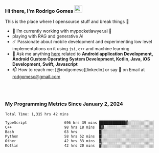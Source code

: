 
### Hi there, I'm Rodrigo Gomes <img src="https://media.giphy.com/media/hvRJCLFzcasrR4ia7z/giphy.gif" width="25px">
This is the place where I opensource stuff and break things 🤣
- 🔭 I’m currently working with mypocketlawyer.ai 💜
- playing with RAG and generative AI
- ☄️ Passionate about mobile development and experimenting low level implementations on it using `jsi`, `c++` and machine learning
- 💬 Ask me anything [here](https://github.com/rodgomesc/rodgomesc/issues) related to <b>Android application Development, Android Custom Operating System Development, Kotlin, Java, iOS Development, Swift, Javascript</b>
- 📫 How to reach me: [@rodgomesc][linkedin] or say 👋 on Email at [rodgomesc@gmail.com](mailto:rodgomesc@gmail.com)


<br/>

<!-- 
<picture>
  <img src="/github-metrics.svg" alt="Metrics">
</picture>
-->

</br>

### My Programming Metrics Since January 2, 2024 


<!--START_SECTION:waka-->

```txt
Total Time: 1,315 hrs 42 mins

TypeScript                 696 hrs 39 mins ████████████▓░░░░░░░░░░░░   51.29 %
C++                        98 hrs 18 mins  █▓░░░░░░░░░░░░░░░░░░░░░░░   07.24 %
Bash                       63 hrs          █░░░░░░░░░░░░░░░░░░░░░░░░   04.64 %
Python                     58 hrs 52 mins  █░░░░░░░░░░░░░░░░░░░░░░░░   04.33 %
Other                      42 hrs 33 mins  ▓░░░░░░░░░░░░░░░░░░░░░░░░   03.13 %
Kotlin                     42 hrs 20 mins  ▓░░░░░░░░░░░░░░░░░░░░░░░░   03.12 %
```

<!--END_SECTION:waka-->
